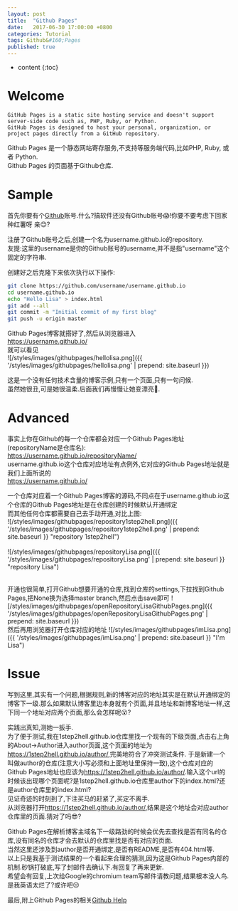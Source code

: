 ```yaml
---
layout: post
title:  "Github Pages"
date:   2017-06-30 17:00:00 +0800
categories: Tutorial
tags: Github&#160;Pages
published: true
---
```


* content
{:toc}


# Welcome
```
GitHub Pages is a static site hosting service and doesn't support server-side code such as, PHP, Ruby, or Python.
GitHub Pages is designed to host your personal, organization, or project pages directly from a GitHub repository.
```
Github Pages 是一个静态网站寄存服务,不支持等服务端代码,比如PHP, Ruby, 或者 Python.  
Github Pages 的页面基于Github仓库.

# Sample
首先你要有个[Github](https://github.com/)账号.什么?搞软件还没有Github账号:scream:!你要不要考虑下回家种红薯呀 亲:blush:?  

注册了Github账号之后,创建一个名为username.github.io的repository.  
友提:这里的username是你的Github账号的username,并不是指"username"这个固定的字符串.  

创建好之后克隆下来依次执行以下操作:
```bash
git clone https://github.com/username/username.github.io
cd username.github.io
echo "Hello Lisa" > index.html
git add --all
git commit -m "Initial commit of my first blog"
git push -u origin master
```
Github Pages博客就搭好了,然后从浏览器进入  
<https://username.github.io/>  
就可以看见  
![/styles/images/githubpages/hellolisa.png]({{ '/styles/images/githubpages/hellolisa.png' | prepend: site.baseurl  }})  

这是一个没有任何技术含量的博客示例,只有一个页面,只有一句问候.  
虽然她很丑,可是她很温柔.后面我们再慢慢让她变漂亮:princess:.

# Advanced
事实上你在Github的每一个仓库都会对应一个Github Pages地址(repositoryName是仓库名):  
<https://username.github.io/repositoryName/>  
username.github.io这个仓库对应地址有点例外,它对应的Github Pages地址就是我们上面所说的  
<https://username.github.io/>  

一个仓库对应着一个Github Pages博客的源码,不同点在于username.github.io这个仓库的Github Pages地址是在仓库创建的时候默认开通绑定  
而其他任何仓库都需要自己去手动开通,对比上图:  
![/styles/images/githubpages/repository1step2hell.png]({{ '/styles/images/githubpages/repository1step2hell.png' | prepend: site.baseurl  }} "repository 1step2hell")  
<br>
![/styles/images/githubpages/repositoryLisa.png]({{ '/styles/images/githubpages/repositoryLisa.png' | prepend: site.baseurl  }} "repository Lisa")  

<br>
开通也很简单,打开Github想要开通的仓库,找到仓库的settings,下拉找到Github Pages,把None换为选择master branch,然后点击save即可  
![/styles/images/githubpages/openRepositoryLisaGithubPages.png]({{ '/styles/images/githubpages/openRepositoryLisaGithubPages.png' | prepend: site.baseurl  }})  

<br>
然后再用浏览器打开仓库对应的地址  
<https://username.github.io/repositoryName/>  
![/styles/images/githubpages/imLisa.png]({{ '/styles/images/githubpages/imLisa.png' | prepend: site.baseurl  }} "I'm Lisa")  

# Issue
写到这里,其实有一个问题,根据规则,新的博客对应的地址其实是在默认开通绑定的博客下一级.那么如果默认博客里边本身就有个页面,并且地址和新博客地址一样,这下同一个地址对应两个页面,那么会怎样呢:open_mouth:?  

实践出真知,测她一扳手.  
为了便于测试,我在1step2hell.github.io仓库里找一个现有的下级页面,点击右上角的About->Author进入author页面,这个页面的地址为<https://1step2hell.github.io/author/>,完美地符合了冲突测试条件.
于是新建一个叫做author的仓库(注意大小写必须和上面地址里保持一致),这个仓库对应的Github Pages地址也应该为<https://1step2hell.github.io/author/>.输入这个url的时候该出现哪个页面呢?是1step2hell.github.io仓库里author下的index.html?还是author仓库里的index.html?   
见证奇迹的时刻到了,下注买马的赶紧了,买定不离手.  
从浏览器打开<https://1step2hell.github.io/author/>,结果是这个地址会对应author仓库里的页面.猜对了吗:sunglasses:?  

Github Pages在解析博客主域名下一级路劲的时候会优先去查找是否有同名的仓库,没有同名的仓库才会去默认的仓库里找是否有对应的页面.  
当然这里还涉及到author是否开通绑定,是否有README,是否有404.html等.  
以上只是我基于测试结果的一个看起来合理的猜测,因为这是Github Pages内部的机制.砂锅打破底,写了封邮件去确认下.有回复了再来更新.  
希望会有回复,上次给Google的chromium team写邮件请教问题,结果根本没人鸟.是我英语太烂了?或许吧:pensive:  

最后,附上Github Pages的相关[Github Help](https://help.github.com/categories/github-pages-basics/)
